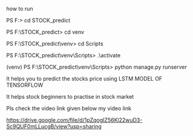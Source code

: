
how to run




PS F:\> cd STOCK_predict




PS F:\STOCK_predict> cd venv



PS F:\STOCK_predict\venv> cd Scripts


PS F:\STOCK_predict\venv\Scripts> .\activate


(venv) PS F:\STOCK_predict\venv\Scripts> python manage.py runserver



It helps you to predict the stocks price using LSTM MODEL OF TENSORFLOW

It helps stock beginners to practise in stock market


Pls check the video link given below
my video link

<href>https://drive.google.com/file/d/1pZqogIZ56Kl22wuD3-Sc9QUF0mLLucgB/view?usp=sharing</href>
